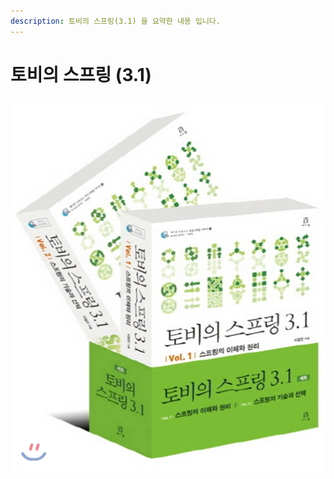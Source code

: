 ```yaml
---
description: 토비의 스프링(3.1) 을 요약한 내용 입니다.
---
```


# 토비의 스프링 \(3.1\)

![](../../../.gitbook/assets/123122054.jpg)

